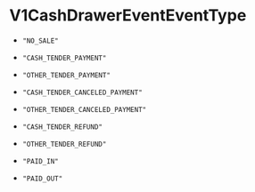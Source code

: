 
# V1CashDrawerEventEventType


* `"NO_SALE"`

* `"CASH_TENDER_PAYMENT"`

* `"OTHER_TENDER_PAYMENT"`

* `"CASH_TENDER_CANCELED_PAYMENT"`

* `"OTHER_TENDER_CANCELED_PAYMENT"`

* `"CASH_TENDER_REFUND"`

* `"OTHER_TENDER_REFUND"`

* `"PAID_IN"`

* `"PAID_OUT"`



